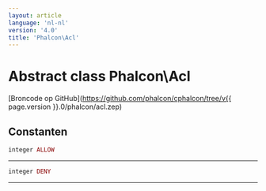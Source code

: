 ```yaml
---
layout: article
language: 'nl-nl'
version: '4.0'
title: 'Phalcon\Acl'
---
```

# Abstract class **Phalcon\Acl**

[Broncode op GitHub](https://github.com/phalcon/cphalcon/tree/v{{ page.version }}.0/phalcon/acl.zep)

## Constanten

```php
integer ALLOW
```

* * *

```php
integer DENY
```

* * *